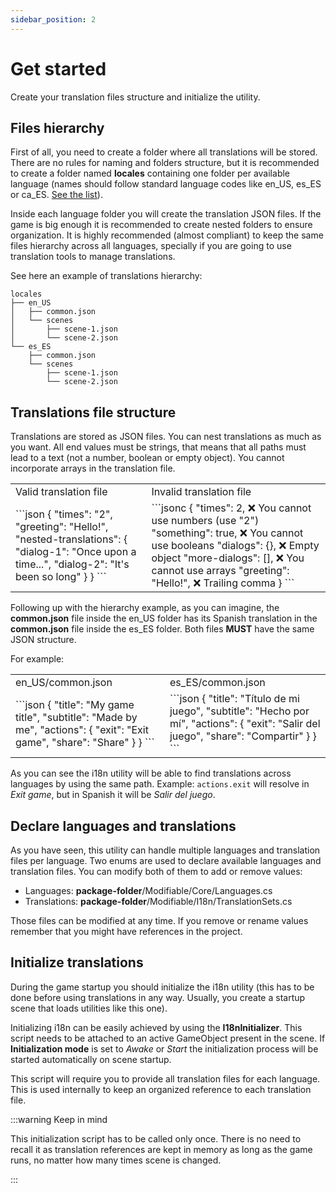 ```yaml
---
sidebar_position: 2
---
```


# Get started

Create your translation files structure and initialize the utility.

## Files hierarchy

First of all, you need to create a folder where all translations will be stored. There are no rules for naming and folders structure, but it is recommended to create a folder named **locales** containing one folder per available language (names should follow standard language codes like en_US, es_ES or ca_ES. [See the list](https://www.localeplanet.com/icu/)).

Inside each language folder you will create the translation JSON files. If the game is big enough it is recommended to create nested folders to ensure organization.
It is highly recommended (almost compliant) to keep the same files hierarchy across all languages, specially if you are going to use translation tools to manage translations.

See here an example of translations hierarchy:

```
locales
├── en_US
│   ├── common.json
│   └── scenes
│       ├── scene-1.json
│       └── scene-2.json
└── es_ES
    ├── common.json
    └── scenes
        ├── scene-1.json
        └── scene-2.json
```

## Translations file structure

Translations are stored as JSON files. You can nest translations as much as you want. All end values must be strings, that means that all paths must lead to a text (not a number, boolean or empty object). You cannot incorporate arrays in the translation file.

<table>
    <tbody>
        <tr>
            <td>Valid translation file</td>
            <td>Invalid translation file</td>
        </tr>
        <tr>
            <td>
            ```json
            {
                "times": "2",
                "greeting": "Hello!",
                "nested-translations": {
                    "dialog-1": "Once upon a time...",
                    "dialog-2": "It's been so long"
                }
            }
            ```
            </td>
            <td>
            ```jsonc
            {
                "times": 2, ❌ You cannot use numbers (use "2")
                "something": true, ❌ You cannot use booleans
                "dialogs": {}, ❌ Empty object
                "more-dialogs": [], ❌ You cannot use arrays
                "greeting": "Hello!", ❌ Trailing comma
            }
            ```
            </td>
        </tr>
    </tbody>
</table>

Following up with the hierarchy example, as you can imagine, the **common.json** file inside the en_US folder has its Spanish translation in the **common.json** file inside the es_ES folder. Both files **MUST** have the same JSON structure.

For example:

<table>
    <tbody>
        <tr>
            <td>en_US/common.json</td>
            <td>es_ES/common.json</td>
        </tr>
        <tr>
            <td>
                ```json
                {
                    "title": "My game title",
                    "subtitle": "Made by me",
                    "actions": {
                        "exit": "Exit game",
                        "share": "Share"
                    }
                }
                ```
            </td>
            <td>
                ```json
                {
                    "title": "Título de mi juego",
                    "subtitle": "Hecho por mí",
                    "actions": {
                        "exit": "Salir del juego",
                        "share": "Compartir"
                    }
                }
                ```
            </td>
        </tr>
    </tbody>
</table>

As you can see the i18n utility will be able to find translations across languages by using the same path. Example: `actions.exit` will resolve in _Exit game_, but in Spanish it will be _Salir del juego_.

## Declare languages and translations

As you have seen, this utility can handle multiple languages and translation files per language. Two enums are used to declare available languages and translation files. You can modify both of them to add or remove values:

- Languages: **package-folder**/Modifiable/Core/Languages.cs
- Translations: **package-folder**/Modifiable/I18n/TranslationSets.cs

Those files can be modified at any time. If you remove or rename values remember that you might have references in the project.

## Initialize translations

During the game startup you should initialize the i18n utility (this has to be done before using translations in any way. Usually, you create a startup scene that loads utilities like this one).

Initializing i18n can be easily achieved by using the **I18nInitializer**. This script needs to be attached to an active GameObject present in the scene. If **Initialization mode** is set to _Awake_ or _Start_ the initialization process will be started automatically on scene startup.

This script will require you to provide all translation files for each language. This is used internally to keep an organized reference to each translation file.

:::warning Keep in mind

This initialization script has to be called only once. There is no need to recall it as translation references are kept in memory as long as the game runs, no matter how many times scene is changed.

:::
